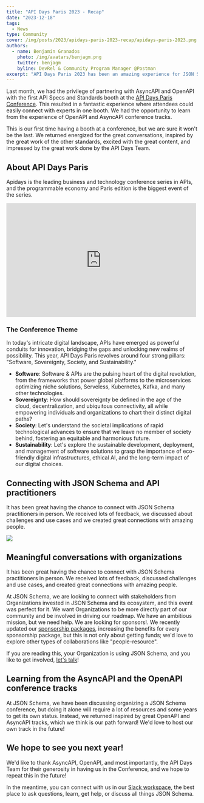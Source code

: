 ```yaml
---
title: "API Days Paris 2023 - Recap"
date: "2023-12-18"
tags:
  - News
type: Community
cover: /img/posts/2023/apidays-paris-2023-recap/apidays-paris-2023.png
authors:
  - name: Benjamin Granados
    photo: /img/avatars/benjagm.png
    twitter: benjagm
    byline: DevRel & Community Program Manager @Postman
excerpt: "API Days Paris 2023 has been an amazing experience for JSON Schema"
---
```


Last month, we had the privilege of partnering with AsyncAPI and OpenAPI with the first API Specs and Standards booth at the [API Days Paris Conference](https://www.apidays.global/paris/). This resulted in a fantastic experience where attendees could easily connect with experts in one booth. We had the opportunity to learn from the experience of OpenAPI and AsyncAPI conference tracks.

This is our first time having a booth at a conference, but we are sure it won't be the last. We returned energized for the great conversations, inspired by the great work of the other standards, excited with the great content, and impressed by the great work done by the API Days Team.

## About API Days Paris
Apidays is the leading business and technology conference series in APIs, and the programmable economy and Paris edition is the biggest event of the series.

<div className='flex flex-wrap justify-center items-center gap-4 w-full'>
  <iframe width="500" height="300" src="https://apiglobal.b-cdn.net/wp-content/uploads/2020/04/APIDAYS-PARIS-22-TRAILER-2.mp4" frameborder="0" allowfullscreen></iframe>
</div>

### The Conference Theme
In today's intricate digital landscape, APIs have emerged as powerful conduits for innovation, bridging the gaps and unlocking new realms of possibility. This year, API Days Paris revolves around four strong pillars: "Software, Sovereignty, Society, and Sustainability."

* **Software**: Software & APIs are the pulsing heart of the digital revolution, from the frameworks that power global platforms to the microservices optimizing niche solutions, Serveless, Kubernetes, Kafka, and many other technologies.
* **Sovereignty**: How should sovereignty be defined in the age of the cloud, decentralization, and ubiquitous connectivity, all while empowering individuals and organizations to chart their distinct digital paths?
* **Society**: Let's understand the societal implications of rapid technological advances to ensure that we leave no member of society behind, fostering an equitable and harmonious future.
* **Sustainability**: Let's explore the sustainable development, deployment, and management of software solutions to grasp the importance of eco-friendly digital infrastructures, ethical AI, and the long-term impact of our digital choices.

## Connecting with JSON Schema and API practitioners
It has been great having the chance to connect with JSON Schema practitioners in person. We received lots of feedback, we discussed about challenges and use cases and we created great connections with amazing people.

<div className='flex flex-wrap justify-center items-center gap-4 w-full'>
    <img className='max-w-400 px-20' src='/img/posts/2023/apidays-paris-2023-recap/booth-apidays.jpeg'/>
</div>

## Meaningful conversations with organizations
It has been great having the chance to connect with JSON Schema practitioners in person. We received lots of feedback, discussed challenges and use cases, and created great connections with amazing people.

At JSON Schema, we are looking to connect with stakeholders from Organizations invested in JSON Schema and its ecosystem, and this event was perfect for it. We want Organizations to be more directly part of our community and be involved in driving our roadmap.
We have an ambitious mission, but we need help. We are looking for sponsors!. We recently updated our [sponsorship packages](https://json-schema.org/overview/sponsors), increasing the benefits for every sponsorship package, but this is not only about getting funds; we'd love to explore other types of collaborations like "people-resource".

If you are reading this, your Organization is using JSON Schema, and you like to get involved, [let's talk](mailto:info@json-schema.org)!

## Learning from the AsyncAPI and the OpenAPI conference tracks
At JSON Schema, we have been discussing organizing a JSON Schema conference, but doing it alone will require a lot of resources and some years to get its own status. Instead, we returned inspired by great OpenAPI and AsyncAPI tracks, which we think is our path forward! We'd love to host our own track in the future!

## We hope to see you next year!
We'd like to thank AsyncAPI, OpenAPI, and most importantly, the API Days Team for their generosity in having us in the Conference, and we hope to repeat this in the future!

In the meantime, you can connect with us in our [Slack workspace](https://json-schema.org/slack), the best place to ask questions, learn, get help, or discuss all things JSON Schema.